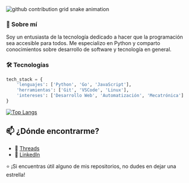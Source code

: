 <!-- Áreea de  estadisticas -->

<picture>
  <source media="(prefers-color-scheme: dark)" srcset="https://raw.githubusercontent.com/AugustCoder/<nombre_del_repositorio>/output/github-contribution-grid-snake-dark.svg">
  <source media="(prefers-color-scheme: light)" srcset="https://raw.githubusercontent.com/AugustCoder/<nombre_del_repositorio>/output/github-contribution-grid-snake.svg">
  <img alt="github contribution grid snake animation" src="https://raw.githubusercontent.com/AugustCoder/<nombre_del_repositorio>/output/github-contribution-grid-snake.svg">
</picture>


<!-- Contenido del readme -->
### 🚀 Sobre mí

Soy un entusiasta de la tecnología dedicado a hacer que la programación sea accesible para todos. 
Me especializo en Python y comparto conocimientos sobre desarrollo de software y tecnología en general.

### 🛠 Tecnologías

```python
tech_stack = {
    'lenguajes': ['Python', 'Go', 'JavaScript'],
    'herramientas': ['Git', 'VSCode', 'Linux'],
    'intereses': ['Desarrollo Web', 'Automatización', 'Mecatrónica']
}
```

[![Top Langs](https://github-readme-stats.vercel.app/api/top-langs/?username=AugustCoder&layout=compact)](https://github.com/anuraghazra/github-readme-stats)

## 📫 ¿Dónde encontrarme?

- 📱 [Threads](https://www.threads.net/@august.mr26)
- 💼 [LinkedIn](https://www.linkedin.com/in/augusto26py/)

⭐️ ¡Si encuentras útil alguno de mis repositorios, no dudes en dejar una estrella!
